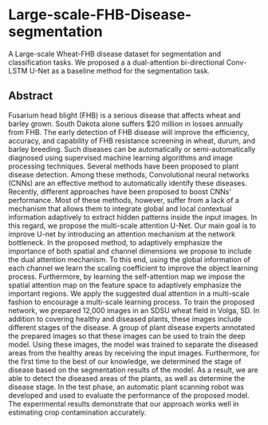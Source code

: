 # Large-scale-FHB-Disease-segmentation
A Large-scale Wheat-FHB disease dataset for segmentation and classification tasks. We proposed a a dual-attention bi-directional Conv-LSTM U-Net as a baseline method for the segmentation task.


## Abstract

Fusarium head blight (FHB) is a serious disease that affects wheat and barley grown. South Dakota alone suffers $20 million in losses annually from FHB. The early detection of FHB disease will improve the efficiency, accuracy, and capability of FHB resistance screening in wheat, durum, and barley breeding. Such diseases can be automatically or semi-automatically diagnosed using supervised machine learning algorithms and image processing techniques. Several methods have been proposed to plant disease detection. Among these methods, Convolutional neural networks (CNNs) are an effective method to automatically identify these diseases. Recently, different approaches have been proposed to boost CNNs’ performance. Most of these methods, however, suffer from a lack of a mechanism that allows them to integrate global and local contextual information adaptively to extract hidden patterns inside the input images. In this regard, we propose the multi-scale attention U-Net. Our main goal is to improve U-net by introducing an attention mechanism at the network bottleneck. In the proposed method, to adaptively emphasize the importance of both spatial and channel dimensions we propose to include the dual attention mechanism. To this end, using the global information of each channel we learn the scaling coefficient to improve the object learning process. Furthermore, by learning the self-attention map we impose the spatial attention map on the feature space to adaptively emphasize the important regions. We apply the suggested dual attention in a multi-scale fashion to encourage a multi-scale learning process. To train the proposed network, we prepared 12,000 images in an SDSU wheat field in Volga, SD. In addition to covering healthy and diseased plants, these images include different stages of the disease. A group of plant disease experts annotated the prepared images so that these images can be used to train the deep model. Using these images, the model was trained to separate the diseased areas from the healthy areas by receiving the input images. Furthermore, for the first time to the best of our knowledge, we determined the stage of disease based on the segmentation results of the model. As a result, we are able to detect the diseased areas of the plants, as well as determine the disease stage. In the test phase, an automatic plant scanning robot was developed and used to evaluate the performance of the proposed model. The experimental results demonstrate that our approach works well in estimating crop contamination accurately.
